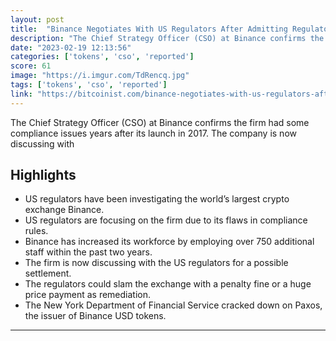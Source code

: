 ```yaml
---
layout: post
title:  "Binance Negotiates With US Regulators After Admitting Regulatory Flaws"
description: "The Chief Strategy Officer (CSO) at Binance confirms the firm had some compliance issues years after its launch in 2017. The company is now discussing with"
date: "2023-02-19 12:13:56"
categories: ['tokens', 'cso', 'reported']
score: 61
image: "https://i.imgur.com/TdRencq.jpg"
tags: ['tokens', 'cso', 'reported']
link: "https://bitcoinist.com/binance-negotiates-with-us-regulators-after-admitting-regulatory-flaws/"
---
```


The Chief Strategy Officer (CSO) at Binance confirms the firm had some compliance issues years after its launch in 2017. The company is now discussing with

## Highlights

- US regulators have been investigating the world’s largest crypto exchange Binance.
- US regulators are focusing on the firm due to its flaws in compliance rules.
- Binance has increased its workforce by employing over 750 additional staff within the past two years.
- The firm is now discussing with the US regulators for a possible settlement.
- The regulators could slam the exchange with a penalty fine or a huge price payment as remediation.
- The New York Department of Financial Service cracked down on Paxos, the issuer of Binance USD tokens.

---
